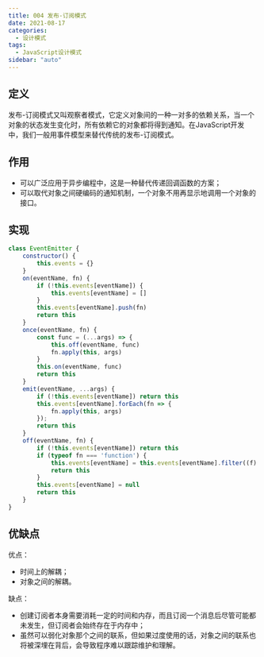 ```yaml
---
title: 004 发布-订阅模式
date: 2021-08-17
categories:
  - 设计模式
tags:
  - JavaScript设计模式
sidebar: "auto"
---
```


## 定义
发布-订阅模式又叫观察者模式，它定义对象间的一种一对多的依赖关系，当一个对象的状态发生变化时，所有依赖它的对象都将得到通知。在JavaScript开发中，我们一般用事件模型来替代传统的发布-订阅模式。

## 作用
- 可以广泛应用于异步编程中，这是一种替代传递回调函数的方案；
- 可以取代对象之间硬编码的通知机制，一个对象不用再显示地调用一个对象的接口。


## 实现
```js
class EventEmitter {
    constructor() {
        this.events = {}
    }
    on(eventName, fn) {
        if (!this.events[eventName]) {
            this.events[eventName] = []
        }
        this.events[eventName].push(fn)
        return this
    }
    once(eventName, fn) {
        const func = (...args) => {
            this.off(eventName, func)
            fn.apply(this, args)
        }
        this.on(eventName, func)
        return this
    }
    emit(eventName, ...args) {
        if (!this.events[eventName]) return this
        this.events[eventName].forEach(fn => {
            fn.apply(this, args)
        });
        return this
    }
    off(eventName, fn) {
        if (!this.events[eventName]) return this
        if (typeof fn === 'function') {
            this.events[eventName] = this.events[eventName].filter((f) => f !== fn)
            return this
        }
        this.events[eventName] = null
        return this
    }
}
```

## 优缺点
优点：
- 时间上的解耦；
- 对象之间的解耦。

缺点：
- 创建订阅者本身需要消耗一定的时间和内存，而且订阅一个消息后尽管可能都未发生，但订阅者会始终存在于内存中；
- 虽然可以弱化对象那个之间的联系，但如果过度使用的话，对象之间的联系也将被深埋在背后，会导致程序难以跟踪维护和理解。
